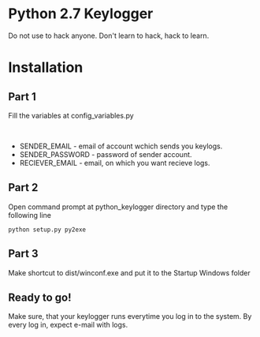 # Python 2.7 Keylogger
Do not use to hack anyone. Don't learn to hack, hack to learn.

# Installation
## Part 1 
<p>Fill the variables at config_variables.py</p>
<br>
<ul>
	<li>SENDER_EMAIL - email of account wchich sends you keylogs.</li>
	<li>SENDER_PASSWORD - password of sender account.</li>
	<li>RECIEVER_EMAIL - email, on which you want recieve logs.</li>
</ul>

## Part 2
<p>Open command prompt at python_keylogger directory and type the following line</p>
<code>python setup.py py2exe</code>

## Part 3
<p>Make shortcut to dist/winconf.exe and put it to the Startup Windows folder</p>

## Ready to go!
<p>Make sure, that your keylogger runs everytime you log in to the system. By every log in, expect e-mail with logs.</p>